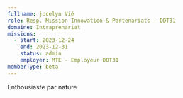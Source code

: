```yaml
---
fullname: jocelyn Vié
role: Resp. Mission Innovation & Partenariats - DDT31
domaine: Intraprenariat
missions:
  - start: 2023-12-24
    end: 2023-12-31
    status: admin
    employer: MTE - Employeur DDT31
memberType: beta
---
```


Enthousiaste par nature
